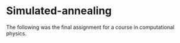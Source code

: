 # Simulated-annealing
The following was the final assignment for a course in computational physics.  
